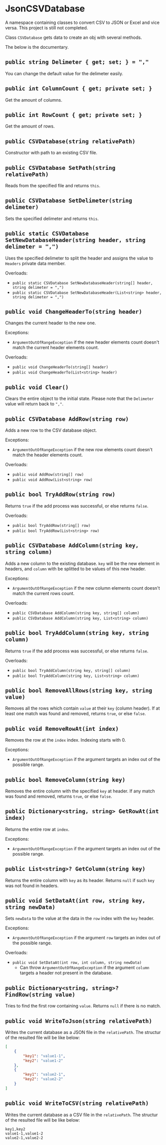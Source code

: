 # JsonCSVDatabase
A namespace containing classes to convert CSV to JSON or Excel and vice versa. This project is still not completed.

Class `CSVDatabase` gets data to create an obj with several methods.

The below is the documentary.

## `public string Delimeter { get; set; } = ","`
You can change the default value for the delimeter easily.

## `public int ColumnCount { get; private set; }`
Get the amount of columns.

## `public int RowCount { get; private set; }`
Get the amount of rows.

## `public CSVDatabase(string relativePath)`
Constructor with path to an existing CSV file.

## `public CSVDatabase SetPath(string relativePath)`
Reads from the specified file and returns `this`.

## `public CSVDatabase SetDelimeter(string delimeter)`
Sets the specified delimeter and returns `this`.

## `public static CSVDatabase SetNewDatabaseHeader(string header, string delimeter = ",")`
Uses the specified delimeter to split the header and assigns the value to `Headers` private data member.

Overloads:
- `public static CSVDatabase SetNewDatabaseHeader(string[] header, string delimeter = ",")`
- `public static CSVDatabase SetNewDatabaseHeader(List<string> header, string delimeter = ",")`

## `public void ChangeHeaderTo(string header)`
Changes the current header to the new one.

Exceptions:
- `ArgumentOutOfRangeException` if the new header elements count doesn't match the current header elements count.

Overloads:
- `public void ChangeHeaderTo(string[] header)`
- `public void ChangeHeaderTo(List<string> header)`

## `public void Clear()`
Clears the entire object to the initial state. Please note that the `Delimeter` value will return back to `","`.

## `public CSVDatabase AddRow(string row)`
Adds a new row to the CSV database object.

Exceptions:
- `ArgumentOutOfRangeException` if the new row elements count doesn't match the header elements count.

Overloads:
- `public void AddRow(string[] row)`
- `public void AddRow(List<string> row)`

## `public bool TryAddRow(string row)`
Returns `true` if the add process was successful, or else returns `false`.

Overloads:
- `public bool TryAddRow(string[] row)`
- `public bool TryAddRow(List<string> row)`

## `public CSVDatabase AddColumn(string key, string column)`
Adds a new column to the existing database. `key` will be the new element in headers, and `column` with be splitted to be values of this new header.

Exceptions:
- `ArgumentOutOfRangeException` if the new column elements count doesn't match the current rows count.

Overloads:
- `public CSVDatabase AddColumn(string key, string[] column)`
- `public CSVDatabase AddColumn(string key, List<string> column)`

## `public bool TryAddColumn(string key, string column)`
Returns `true` if the add process was successful, or else returns `false`.

Overloads:
- `public bool TryAddColumn(string key, string[] column)`
- `public bool TryAddColumn(string key, List<string> column)`

## `public bool RemoveAllRows(string key, string value)`
Removes all the rows which contain `value` at their `key` (column header). If at least one match was found and removed, returns `true`, or else `false`.

## `public void RemoveRowAt(int index)`
Removes the row at the `index` index. Indexing starts with 0.

Exceptions:
- `ArgumentOutOfRangeException` if the argument targets an index out of the possible range.

## `public bool RemoveColumn(string key)`
Removes the entire column with the specified `key` at header. If any match was found and removed, returns `true`, or else `false`.

## `public Dictionary<string, string> GetRowAt(int index)`
Returns the entire row at `index`.

Exceptions:
- `ArgumentOutOfRangeException` if the argument targets an index out of the possible range.

## `public List<string>? GetColumn(string key)`
Returns the entire column with `key` as its header. Returns `null` if such `key` was not found in headers.

## `public void SetDataAt(int row, string key, string newData)`
Sets `newData` to the value at the data in the `row` index with the `key` header.

Exceptions:
- `ArgumentOutOfRangeException` if the argument `row` targets an index out of the possible range.

Overloads:
- `public void SetDataAt(int row, int column, string newData)`
    - Can throw `ArgumentOutOfRangeException` if the argument `column` targets a header not present in the database.

## `public Dictionary<string, string>? FindRow(string value)`
Tries to find the first row containing `value`. Returns `null` if there is no match.

## `public void WriteToJson(string relativePath)`
Writes the current database as a JSON file in the `relativePath`. The structur of the resulted file will be like below:

```JSON
[
    {
        "key1": "value1-1",
        "key2": "value1-2"
    },
    {
        "key1": "value2-1",
        "key2": "value2-2"
    }
]
```

## `public void WriteToCSV(string relativePath)`
Writes the current database as a CSV file in the `relativePath`. The structur of the resulted file will be like below:

```CSV
key1,key2
value1-1,value1-2
value2-1,value2-2
```
